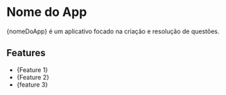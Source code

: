 # Nome do App
{nomeDoApp} é um aplicativo focado na criação e resolução de questões.

## Features
+ {Feature 1}
+ {Feature 2}
+ {feature 3}
